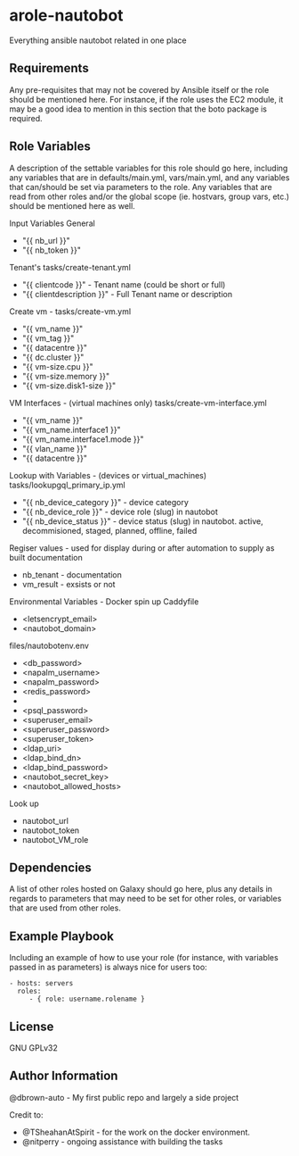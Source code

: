 arole-nautobot
=========

Everything ansible nautobot related in one place

Requirements
------------

Any pre-requisites that may not be covered by Ansible itself or the role should be mentioned here. For instance, if the role uses the EC2 module, it may be a good idea to mention in this section that the boto package is required.

Role Variables
--------------

A description of the settable variables for this role should go here, including any variables that are in defaults/main.yml, vars/main.yml, and any variables that can/should be set via parameters to the role. Any variables that are read from other roles and/or the global scope (ie. hostvars, group vars, etc.) should be mentioned here as well.

Input Variables
General

- "{{ nb_url }}"
- "{{ nb_token }}"

Tenant's
tasks/create-tenant.yml

- "{{ clientcode }}" - Tenant name (could be short or full)
- "{{ clientdescription }}" - Full Tenant name or description

Create vm - 
tasks/create-vm.yml

- "{{ vm_name }}"
- "{{ vm_tag }}"
- "{{ datacentre }}"
- "{{ dc.cluster }}"
- "{{ vm-size.cpu }}"
- "{{ vm-size.memory }}"
- "{{ vm-size.disk1-size }}"

VM Interfaces - (virtual machines only)
tasks/create-vm-interface.yml

- "{{ vm_name }}"
- "{{ vm_name.interface1 }}"
- "{{ vm_name.interface1.mode }}"
- "{{ vlan_name }}"
- "{{ datacentre }}"

Lookup with Variables - (devices or virtual_machines)
tasks/lookupgql_primary_ip.yml

- "{{ nb_device_category }}" - device category
- "{{ nb_device_role }}" - device role (slug) in nautobot
- "{{ nb_device_status }}" - device status (slug) in nautobot. active, decommisioned, staged, planned, offline, failed

Regiser values - used for display during or after automation to supply as built documentation
- nb_tenant - documentation
- vm_result - exsists or not

Environmental Variables - Docker spin up
Caddyfile
- <letsencrypt_email>
- <nautobot_domain>

files/nautobotenv.env
- <db_password>
- <napalm_username>
- <napalm_password>
- <redis_password>
- <pgppassword>
- <psql_password>
- <superuser_email>
- <superuser_password>
- <superuser_token>
- <ldap_uri>
- <ldap_bind_dn>
- <ldap_bind_password>
- <nautobot_secret_key>
- <nautobot_allowed_hosts>

Look up
- nautobot_url
- nautobot_token
- nautobot_VM_role


Dependencies
------------

A list of other roles hosted on Galaxy should go here, plus any details in regards to parameters that may need to be set for other roles, or variables that are used from other roles.

Example Playbook
----------------

Including an example of how to use your role (for instance, with variables passed in as parameters) is always nice for users too:

    - hosts: servers
      roles:
         - { role: username.rolename }


License
-------

GNU GPLv32

Author Information
------------------

@dbrown-auto - My first public repo and largely a side project

Credit to:
- @TSheahanAtSpirit - for the work on the docker environment.
- @nitperry - ongoing assistance with building the tasks

